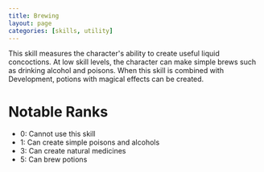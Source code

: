 ```yaml
---
title: Brewing
layout: page
categories: [skills, utility]
---
```


This skill measures the character's ability to create useful liquid concoctions. At low skill levels, the character can make simple brews such as drinking alcohol and poisons. When this skill is combined with Development, potions with magical effects can be created.

# Notable Ranks
- 0: Cannot use this skill
- 1: Can create simple poisons and alcohols
- 3: Can create natural medicines
- 5: Can brew potions
